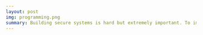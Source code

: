 ```yaml
---
layout: post
img: programming.png
summary: Building secure systems is hard but extremely important. To improve systems security, we are exploring both security attacks and defenses in various environments. Our current focus in systems security research is on hardware and networking security.
---
```

